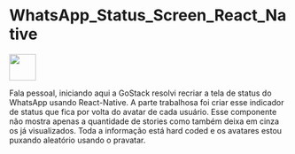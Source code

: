 # WhatsApp_Status_Screen_React_Native

<img src="https://github.com/luisreiskeys/WhatsApp_Status_Screen_React_Native/blob/master/src/screen.gif" height="48" width="48" >

Fala pessoal, iniciando aqui a GoStack resolvi recriar a tela de status do WhatsApp usando React-Native. 
A parte trabalhosa foi criar esse indicador de status que fica por volta do avatar de cada usuário. 
Esse componente não mostra apenas a quantidade de stories como também deixa em cinza os já visualizados. 
Toda a informação está hard coded e os avatares estou puxando aleatório usando o pravatar.
